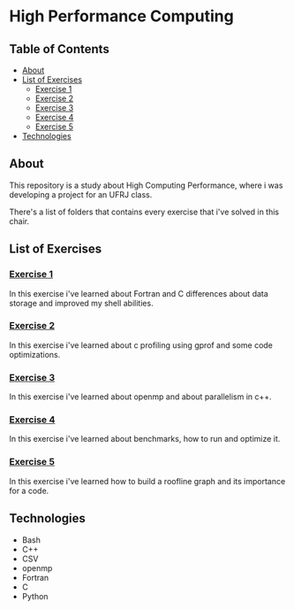 # High Performance Computing

## Table of Contents

<!--ts-->

- [About](#about)
- [List of Exercises](#list-of-exercises)
  - [Exercise 1](#exercise-1)
  - [Exercise 2](#exercise-2)
  - [Exercise 3](#exercise-3)
  - [Exercise 4](#exercise-4)
  - [Exercise 5](#exercise-5)
- [Technologies](#technologies)
<!--te-->

## About

This repository is a study about High Computing Performance, where i was developing a project for an UFRJ class.

There's a list of folders that contains every exercise that i've solved in this chair.

## List of Exercises

### [Exercise 1](https://github.com/DantasB/High-Performance-Computing/tree/main/First_Exercise)

In this exercise i've learned about Fortran and C differences about data storage and improved my shell abilities.

### [Exercise 2](https://github.com/DantasB/High-Performance-Computing/tree/main/Second_Exercise)

In this exercise i've learned about c profiling using gprof and some code optimizations.

### [Exercise 3](https://github.com/DantasB/High-Performance-Computing/tree/main/Third_Exercise)

In this exercise i've learned about openmp and about parallelism in c++.

### [Exercise 4](https://github.com/DantasB/High-Performance-Computing/tree/main/Fourth_Exercise)

In this exercise i've learned about benchmarks, how to run and optimize it.

### [Exercise 5](https://github.com/DantasB/High-Performance-Computing/tree/main/Fifth_Exercise)

In this exercise i've learned how to build a roofline graph and its importance for a code.

## Technologies

- Bash
- C++
- CSV
- openmp
- Fortran
- C
- Python
